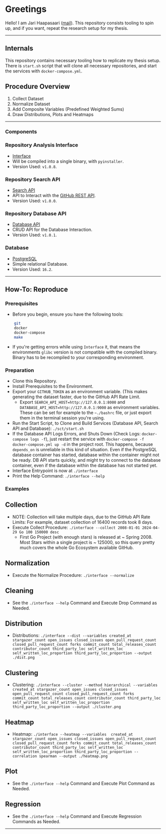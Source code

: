 # Greetings

Hello! I am Jari Haapasaari ([mail](mailto:haapjari@gmail.com)). This repository consists tooling to spin up, and if you want, repeat the research setup for my thesis.

---

## Internals

This repository contains necessary tooling how to replicate my thesis setup. There is `start.sh` script that will clone all necessary repositories, and start the services with `docker-compose.yml`. 

## Procedure Overview

1. Collect Dataset
2. Normalize Dataset
3. Add Composite Variables (Predefined Weighted Sums)
4. Draw Distributions, Plots and Heatmaps

---

### Components

### Repository Analysis Interface

- [Interface](https://github.com/haapjari/repository-analysis-interface/releases/tag/v1.0.0)
- Will be compiled into a single binary, with `pyinstaller`.
- Version Used: `v1.0.8`.

### Repository Search API

- [Search API](https://github.com/haapjari/repository-search-api/releases/tag/v1.0.0)
- API to Interact with the [GitHub REST API](https://docs.github.com/en/rest?apiVersion=2022-11-28).
- Version Used: `v1.0.0`.

### Repository Database API

- [Database API](https://github.com/haapjari/repository-database-api/releases/tag/v1.0.0)
- CRUD API for the Database Interaction.
- Version Used: `v1.0.1`.

### Database

- [PostgreSQL](https://www.postgresql.org/)
- Simple relational Database.
- Version Used: `16.2`.

---

## How-To: Reproduce

### Prerequisites

- Before you begin, ensure you have the following tools:

```bash
    git
    docker
    docker-compose
    make
```

- If you're getting errors while using `Interface` it, that means the environments `glibc` version is not compatible with the compiled binary. Binary has to be recompiled to your corresponding environment.

### Preparation

- Clone this Repository.
- Install Prerequisites to the Environment.
- Export your `GITHUB_TOKEN` as an environment variable. (This makes generating the dataset faster, due to the GitHub API Rate Limit. 
    - Export `SEARCH_API_HOST=http://127.0.0.1:8000` and `DATABASE_API_HOST=http://127.0.0.1:9000` as environment variables. These can be set for example to the `~./bashrc` file, or just export them in the terminal session you're using.
- Run the Start Script, to Clone and Build Services (Database API, Search API and Database): `./sct/start.sh`
- If the Database API Logs Errors, and Shuts Down (Check Logs: `docker-compose logs -f`), just restart the service with `docker-compose -f docker-compose.yml up -d` in the project root. This happens, because `depends_on` is unreliable in this kind of situation. Even if the PostgreSQL database container has started, database within the container might not be ready. DB API starts quickly, and might try to connect to the database container, even if the database within the database has not started yet.
- Interface Entrypoint is now at `./interface`
- Print the Help Command: `./interface --help`

### Examples

## Collection

- NOTE: Collection will take multiple days, due to the GitHub API Rate Limits: For example, dataset collection of 16400 records took 8 days.
- Execute Collect Procedure: `./interface --collect 2008-01-01 2024-04-29 Go 100 150000 desc`
  - First Go Project (with enough stars) is released at ~ Spring 2008. Most Stars within a single project is ~ 125000, so this query pretty much covers the whole Go Ecosystem available GitHub.

## Normalization 
 
- Execute the Normalize Procedure: `./interface --normalize`

## Cleaning

- See the `./interface --help` Command and Execute Drop Command as Needed.

## Distribution

- Distributions: `./interface --dist --variables created_at stargazer_count open_issues closed_issues open_pull_request_count closed_pull_request_count forks commit_count total_releases_count contributor_count third_party_loc self_written_loc self_written_loc_proportion third_party_loc_proportion --output ./dist.png`

## Clustering

- Clustering: `./interface --cluster --method hierarchical --variables created_at stargazer_count open_issues closed_issues open_pull_request_count closed_pull_request_count forks commit_count total_releases_count contributor_count third_party_loc self_written_loc self_written_loc_proportion third_party_loc_proportion --output ./cluster.png`

## Heatmap 

- Heatmap: `./interface --heatmap --variables  created_at stargazer_count open_issues closed_issues open_pull_request_count closed_pull_request_count forks commit_count total_releases_count contributor_count third_party_loc self_written_loc self_written_loc_proportion third_party_loc_proportion --correlation spearman --output ./heatmap.png`

## Plot

- See the `./interface --help` Command and Execute Plot Command as Needed.

## Regression 

- See the `./interface --help` Command and Execute Regression Commands as Needed.

---
